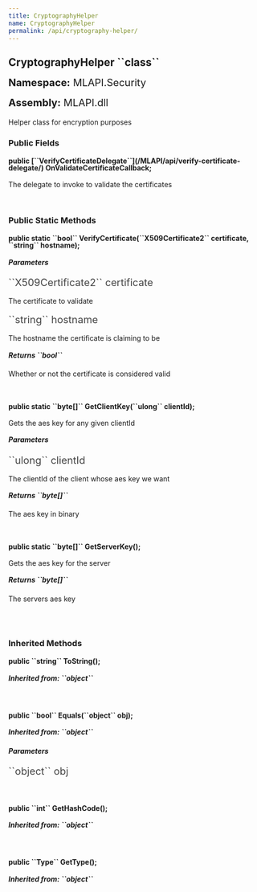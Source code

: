 ```yaml
---
title: CryptographyHelper
name: CryptographyHelper
permalink: /api/cryptography-helper/
---
```


<div style="line-height: 1;">
	<h2 markdown="1">CryptographyHelper ``class``</h2>
	<p style="font-size: 20px;"><b>Namespace:</b> MLAPI.Security</p>
	<p style="font-size: 20px;"><b>Assembly:</b> MLAPI.dll</p>
</div>
<p>Helper class for encryption purposes</p>

<div>
	<h3 markdown="1">Public Fields</h3>
	<div style="line-height: 1;">
		<h4 markdown="1"><b>public [``VerifyCertificateDelegate``](/MLAPI/api/verify-certificate-delegate/) OnValidateCertificateCallback;</b></h4>
		<p>The delegate to invoke to validate the certificates</p>
	</div>
</div>
<br>
<div>
	<h3 markdown="1">Public Static Methods</h3>
	<div style="line-height: 1;">
		<h4 markdown="1"><b>public static ``bool`` VerifyCertificate(``X509Certificate2`` certificate, ``string`` hostname);</b></h4>
		<p></p>
		<h5><b>Parameters</b></h5>
		<div>
			<p style="font-size: 20px; color: #444;" markdown="1">``X509Certificate2`` certificate</p>
			<p>The certificate to validate</p>
		</div>
		<div>
			<p style="font-size: 20px; color: #444;" markdown="1">``string`` hostname</p>
			<p>The hostname the certificate is claiming to be</p>
		</div>
		<h5 markdown="1"><b>Returns ``bool``</b></h5>
		<div>
			<p>Whether or not the certificate is considered valid</p>
		</div>
	</div>
	<br>
	<div style="line-height: 1;">
		<h4 markdown="1"><b>public static ``byte[]`` GetClientKey(``ulong`` clientId);</b></h4>
		<p>Gets the aes key for any given clientId</p>
		<h5><b>Parameters</b></h5>
		<div>
			<p style="font-size: 20px; color: #444;" markdown="1">``ulong`` clientId</p>
			<p>The clientId of the client whose aes key we want</p>
		</div>
		<h5 markdown="1"><b>Returns ``byte[]``</b></h5>
		<div>
			<p>The aes key in binary</p>
		</div>
	</div>
	<br>
	<div style="line-height: 1;">
		<h4 markdown="1"><b>public static ``byte[]`` GetServerKey();</b></h4>
		<p>Gets the aes key for the server</p>
		<h5 markdown="1"><b>Returns ``byte[]``</b></h5>
		<div>
			<p>The servers aes key</p>
		</div>
	</div>
	<br>
</div>
<br>
<div>
	<h3 markdown="1">Inherited Methods</h3>
	<div style="line-height: 1;">
		<h4 markdown="1"><b>public ``string`` ToString();</b></h4>
		<h5 markdown="1">Inherited from: ``object``</h5>
	</div>
	<br>
	<div style="line-height: 1;">
		<h4 markdown="1"><b>public ``bool`` Equals(``object`` obj);</b></h4>
		<h5 markdown="1">Inherited from: ``object``</h5>
		<h5><b>Parameters</b></h5>
		<div>
			<p style="font-size: 20px; color: #444;" markdown="1">``object`` obj</p>
		</div>
	</div>
	<br>
	<div style="line-height: 1;">
		<h4 markdown="1"><b>public ``int`` GetHashCode();</b></h4>
		<h5 markdown="1">Inherited from: ``object``</h5>
	</div>
	<br>
	<div style="line-height: 1;">
		<h4 markdown="1"><b>public ``Type`` GetType();</b></h4>
		<h5 markdown="1">Inherited from: ``object``</h5>
	</div>
</div>
<br>
